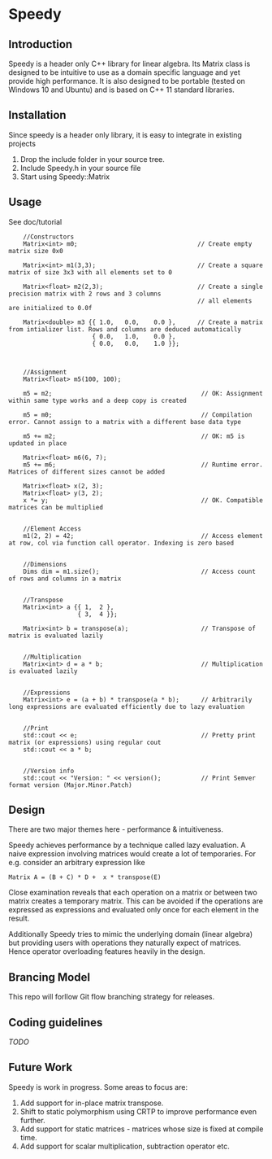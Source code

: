 # Speedy

## Introduction
Speedy is a header only C++ library for linear algebra.  Its Matrix class is designed to be intuitive to use as a domain specific language and yet provide high performance. It is also designed to be portable (tested on Windows 10 and Ubuntu) and is based on C++ 11 standard libraries.

## Installation
Since speedy is a header only library, it is easy to integrate in existing projects 
1. Drop the include folder in your source tree. 
2. Include Speedy.h in your source file
3. Start using Speedy::Matrix

## Usage
See doc/tutorial
```
    //Constructors
    Matrix<int> m0;                                 // Create empty matrix size 0x0
    
    Matrix<int> m1(3,3);                            // Create a square matrix of size 3x3 with all elements set to 0

    Matrix<float> m2(2,3);                          // Create a single precision matrix with 2 rows and 3 columns
                                                    // all elements are initialized to 0.0f

    Matrix<double> m3 {{ 1.0,   0.0,    0.0 },      // Create a matrix from intializer list. Rows and columns are deduced automatically
                       { 0.0,   1.0,    0.0 },
                       { 0.0,   0.0,    1.0 }};



    //Assignment
    Matrix<float> m5(100, 100);
   
    m5 = m2;                                         // OK: Assignment within same type works and a deep copy is created

    m5 = m0;                                         // Compilation error. Cannot assign to a matrix with a different base data type 

    m5 += m2;                                        // OK: m5 is updated in place

    Matrix<float> m6(6, 7);
    m5 += m6;                                        // Runtime error. Matrices of different sizes cannot be added

    Matrix<float> x(2, 3);
    Matrix<float> y(3, 2);
    x *= y;                                          // OK. Compatible matrices can be multiplied 


    //Element Access
    m1(2, 2) = 42;                                   // Access element at row, col via function call operator. Indexing is zero based


    //Dimensions
    Dims dim = m1.size();                            // Access count of rows and columns in a matrix


    //Transpose
    Matrix<int> a {{ 1,  2 },
                   { 3,  4 }};

    Matrix<int> b = transpose(a);                    // Transpose of matrix is evaluated lazily


    //Multiplication
    Matrix<int> d = a * b;                           // Multiplication is evaluated lazily

    
    //Expressions
    Matrix<int> e = (a + b) * transpose(a * b);      // Arbitrarily long expressions are evaluated efficiently due to lazy evaluation


    //Print
    std::cout << e;                                  // Pretty print matrix (or expressions) using regular cout
    std::cout << a * b;


    //Version info
    std::cout << "Version: " << version();           // Print Semver format version (Major.Minor.Patch)

```

## Design
There are two major themes here - performance & intuitiveness. 

Speedy achieves performance by a technique called lazy evaluation. A naive expression involving matrices would create a lot of temporaries. For e.g. consider an arbitrary expression like 
```
Matrix A = (B + C) * D +  x * transpose(E)
```    
Close examination reveals that each operation on a matrix or between two matrix creates a temporary matrix. This can be avoided if the operations are expressed as expressions and evaluated only once for each element in the result.

Additionally Speedy tries to mimic the underlying domain (linear algebra) but providing users with operations they naturally expect of matrices. Hence operator overloading features heavily in the design.  



## Brancing Model
This repo will forllow Git flow branching strategy for releases.


## Coding guidelines
*TODO*

## Future Work
Speedy is work in progress. Some areas to focus are:

1. Add support for in-place matrix transpose.
2. Shift to static polymorphism using CRTP to improve performance even further.
3. Add support for static matrices - matrices whose size is fixed at compile time.
4. Add support for scalar multiplication, subtraction operator etc.  


